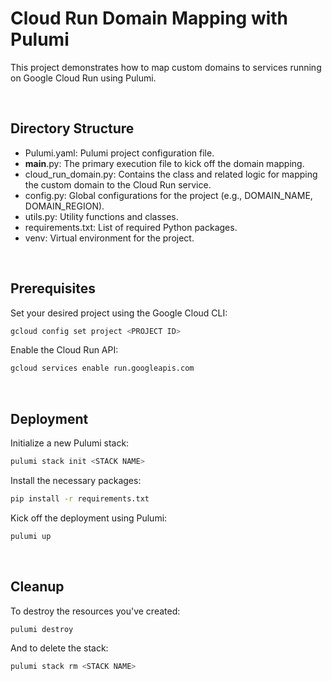 # Cloud Run Domain Mapping with Pulumi
This project demonstrates how to map custom domains to services running on Google Cloud Run using Pulumi.

<br/>

## Directory Structure
- Pulumi.yaml: Pulumi project configuration file.
- __main__.py: The primary execution file to kick off the domain mapping.
- cloud_run_domain.py: Contains the class and related logic for mapping the custom domain to the Cloud Run service.
- config.py: Global configurations for the project (e.g., DOMAIN_NAME, DOMAIN_REGION).
- utils.py: Utility functions and classes.
- requirements.txt: List of required Python packages.
- venv: Virtual environment for the project.

<br/>

## Prerequisites
Set your desired project using the Google Cloud CLI:
```bash
gcloud config set project <PROJECT ID>
```

Enable the Cloud Run API:
```bash
gcloud services enable run.googleapis.com
```

<br/>

## Deployment

Initialize a new Pulumi stack:

```bash
pulumi stack init <STACK NAME>
```

Install the necessary packages:
```bash
pip install -r requirements.txt
```

Kick off the deployment using Pulumi:
```bash
pulumi up
```

<br/>

## Cleanup
To destroy the resources you've created:
```bash
pulumi destroy
```

And to delete the stack:
```bash
pulumi stack rm <STACK NAME>
```

